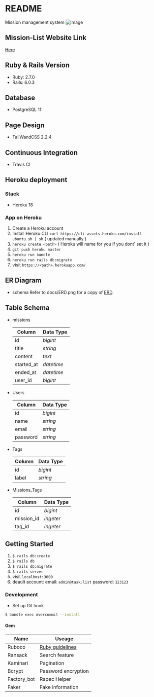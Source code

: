 # README

Mission management system
![image](https://user-images.githubusercontent.com/73519611/123464475-6f071f00-d61f-11eb-8fa2-e3d0694a3347.png)

## Mission-List Website Link

[Here](https://mission-list-0401.herokuapp.com/)

## Ruby & Rails Version

- Ruby: 2.7.0
- Rails: 6.0.3

## Database
- PostgreSQL 11

## Page Design
- TailWandCSS 2.2.4

## Continuous Integration
- Travis CI
## Heroku deployment

### Stack

- Heroku 18

### App on Heroku

1. Create a Heroku account
2. Install Heroku CLI
   `curl https://cli-assets.heroku.com/install-ubuntu.sh | sh` ( updated manually )
3. `heroku create <path>` ( Heroku will name for you if you dont' set it )
4. `git push heroku master`
5. `heroku run bundle`
6. `heroku run rails db:migrate`
7. visit `https://<path>.herokuapp.com/`

## ER Diagram

- schema
  Refer to docs/ERD.png for a copy of [ERD](https://lucid.app/lucidchart/invitations/accept/inv_891a8c39-ff82-4cfc-b75c-4f3c438283bd?viewport_loc=-72%2C-277%2C1707%2C780%2C0_0).

## Table Schema

- missions

  | Column     | Data Type  |
  | ---------- | ---------- |
  | id         | _bigint_   |
  | title      | _string_   |
  | content    | _text_     |
  | started_at | _datetime_ |
  | ended_at   | _datetime_ |
  | user_id    | _bigint_   |

- Users

  | Column   | Data Type |
  | -------- | --------- |
  | id       | _bigint_  |
  | name     | _string_  |
  | email    | _string_  |
  | password | _string_  |

- Tags

  | Column   | Data Type |
  | -------- | --------- |
  | id       | _bigint_  |
  | label    | _string_  |

- Missions_Tags

  | Column   | Data Type |
  | -------- | --------- |
  | id       | _bigint_  |
  |mission_id     | _ingeter_  |
  | tag_id    |  _ingeter_ |

## Getting Started
1. `$ rails db:create` 
2. `$ rails db` 
3. `$ rails db:migrate` 
4. `$ rails server`
5. visit `localhost:3000`
6. deault account: email: `admin@task.list` password: `123123`

### Development

- Set up Git hook

```sh
$ bundle exec overcommit --install
```
#### Gem  
|Name|Useage|
|----|----|
| Ruboco |  [Ruby guidelines](https://rubystyle.guide/) |
| Ransack | Search feature|
| Kaminari | Pagination |
| Bcrypt | Password encryption |
| Factory_bot | Rspec Helper |
| Faker | Fake information |

